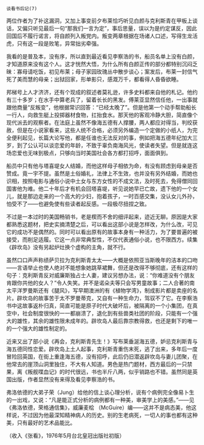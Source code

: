     谈看书后记(7) 

   两位作者为了补这漏洞，又加上事变前夕布莱恰巧听见白颜与克利斯青在甲板上谈话，又偏只听见最后一句“那我们一言为定”，事后思量，误以为是约定谋反，因此回国后不履行诺言，将自颜列入叛党内。叛变两章根据在场诸人口述，写得生龙活虎，只有这一段是败笔，异常拙劣牵强。

   我看的是普及本，没有序，所以直到最近看见李察浩的书，船员名单上没有白颜，才知道原来没有这个人。这才恍然大悟，为什么所有白颜正传的部分都特别沉闷乏昧：寡母请吃饭，初见布莱；母子家园玫瑰丛中散步谈心；案发后，布莱一封信气死了美而慧的母亲；出狱回家，形单影只，感溉万千，都看得人昏昏欲睡。

   邦梯号上人才济济，还有个现成的叙述者莫礼逊，许多史料都来自他的札记。他约有三十多岁；在水手中算老兵了，留着长长的黑发。傅莱亚显然信任他，一出事就跟他商量“反叛变”，他根据常识回答：“已经太晚了”。但是他第一个动手帮助船长一行人，向救生艇上投掷器材食物，扛抬食水。那天他的客观冷静大胆，简直像个现代派去的观察者。在法庭上虽然不像海五德有人撑腰，两人都应对得当，判绞获赦，但是在小说家看来，这些人统不合格，必须另外编造一个定做的小纸人，为完全便利起见，长篇大论写他，都是任谁也无法反对的事，例如把海五德年纪加大三岁，到了公认可以谈恋爱的年龄，不致于辜负南海风光，使读者失望。但是就连这场恋爱也无味到极点，只够向当时美国社会各方都打招呼，面面俱到。

   船员中只有他与塔喜堤女人结婚，而他这样母子相依为命，有没有顾虑到母亲是否赞成。竟一宇不提。虽然是土俗婚礼，法律上不生效，也并没有另外结婚，而她也识相，按照电影与通俗小说中土女与东方女性的不成文法，及时死去，免得僧同回国害他为难。他二十年后才有机会回塔喜堤，听见说她早已亡故，遗下他的一个女儿，就是那边走来的一个高大的少妇，抱着孩子，一时百感交集，没认女儿外孙，怕受不了——也避免使有些读者起反感。一段极尽扭捏之致。

   不过是一本过时的美国畅销书，老是楔而不舍的细评起来，迹近无聊。原因是大家都熟悉这题材，把史实摘清楚之后，可以看出这部小说是怎样改，为什么改，可见它的成功不是偶然的。同时可以看出原有的故事本身有一种活力，为了要普遍的被接受，而削足适履。它这一点非常典型性，不仅代表通俗小说，也不限西方。续集《辟坎岛》没有另起炉灶换个虚构的主角，就不行。

   虽然口口声声称绩萨贝拉为克利斯青太太——大概是依照亚当斯晚年的洁本的口吻——言语举止也使人绝对不能想象她跳草裙舞，但还是改得不够彻底，还有这样的句子：克利斯青反对威廉斯独占士人妻，建议另想办法，说：“你难道没有个朋友肯跟你共他的女人？”令人失笑。并不是诺朵夫等只会写男童故事；二人合著的南太平洋罗曼斯还有《腿风》，写早期澳洲的有《植物学湾》，制成影片都是卖座的名片。辟坎岛的故事苦于太不罗曼蒂克，又自有一种生命力，驾驭不了它。在李察浩书中这故事返朴归真，简直可能是原子时代大破坏后，被隔离的一个小集团，在真空中，社会制度很快的一一都崩溃了，退化到有些兽类社团的阶段，只能有一个强大的雄性，其余的雄性限未成年的。辟坎岛人最后靠宗教得救，也还是剩下的唯一的一个强大的雄性制定的。

   近来又出了部小说《再会，克利斯青先生！》写布莱垂涎海五德，妒忌克利斯青与海五德同性恋爱。辟坎岛上土人起事，克利斯青重伤末死，逃了出来，多年后一度冒险回英国，在街上重逢海五德，没有招呼，此后仍旧潜返辟坎岛与妻儿团聚，在他常去的崖顶山洞里独住，不大有人知道。男色是热门题材，西方最后的一只禁果，离《叛舰喋血记》的时代很远，书也半斤八两，似乎销路也不错。虽然同是英国出版，作者显然没有来得及看见李察浩的书。

   弗洛依德的大弟子荣（Jung）给他的信上谈心理分析，说有个病例完全像易卜生的一出戏，又说：“凡是能正式分析的病例都有一种美，审美学上的美感。”——见《弗洛依德，荣格通信集》，威廉麦桧 （McGuire）编——这并不是病态美，他这样说，不过因为他最深知精神病人的历史。别的生老病死，一切人的事也都有这种美，只有最好的艺术品能比。

   （收入《张看》，1976年5月台北皇冠出版社初版）


